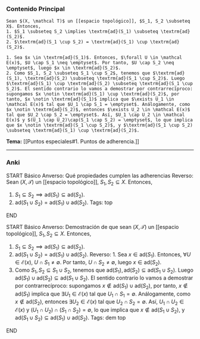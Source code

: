 ### Contenido Principal

```ad-proposition
Sean $(X, \mathcal T)$ un [[espacio topológico]], $S_1, S_2 \subseteq X$. Entonces,
1. $S_1 \subseteq S_2 \implies \textrm{ad}(S_1) \subseteq \textrm{ad}(S_2)$.
2. $\textrm{ad}(S_1 \cup S_2) = \textrm{ad}(S_1) \cup \textrm{ad}(S_2)$.
```

```ad-proof
1. Sea $x \in \textrm{ad}(S_1)$. Entonces, $\forall U \in \mathcal E(x)$, $U \cap S_1 \neq \emptyset$. Por tanto, $U \cap S_2 \neq \emptyset$, luego $x \in \textrm{ad}(S_2)$.
2. Como $S_1, S_2 \subseteq S_1 \cup S_2$, tenemos que $\textrm{ad}(S_1), \textrm{ad}(S_2) \subseteq \textrm{ad}(S_1 \cup S_2)$. Luego $\textrm{ad}(S_1) \cup \textrm{ad}(S_2) \subseteq \textrm{ad}(S_1 \cup S_2)$. El sentido contrario lo vamos a demostrar por contrarrecíproco: supongamos $x \notin \textrm{ad}(S_1) \cup \textrm{ad}(S_2)$, por tanto, $x \notin \textrm{ad}(S_1)$ implica que $\exists U_1 \in \mathcal E(x)$ tal que $U_1 \cap S_1 = \emptyset$. Análogamente, como $x \notin \textrm{ad}(S_2)$, entonces $\exists U_2 \in \mathcal E(x)$ tal que $U_2 \cap S_2 = \emptyset$. Así, $U_1 \cap U_2 \in \mathcal E(x)$ y $(U_1 \cap U_2)\cap(S_1 \cap S_2) = \emptyset$, lo que implica que $x \notin \textrm{ad}(S_1 \cup S_2)$, y $\textrm{ad}(S_1 \cup S_2) \subseteq \textrm{ad}(S_1) \cup \textrm{ad}(S_2)$.
```

**Tema:** [[Puntos especiales#1. Puntos de adherencia.]]

---
### Anki

START
Básico
Anverso: Qué propiedades cumplen las adherencias
Reverso: Sean $(X, \mathcal T)$ un [[espacio topológico]], $S_1, S_2 \subseteq X$. Entonces,
1. $S_1 \subseteq S_2 \implies \textrm{ad}(S_1) \subseteq \textrm{ad}(S_2)$.
2. $\textrm{ad}(S_1 \cup S_2) = \textrm{ad}(S_1) \cup \textrm{ad}(S_2)$.
Tags: top
<!--ID: 1728549802373-->
END

START
Básico
Anverso: Demostración de que sean $(X, \mathcal T)$ un [[espacio topológico]], $S_1, S_2 \subseteq X$. Entonces,
1. $S_1 \subseteq S_2 \implies \textrm{ad}(S_1) \subseteq \textrm{ad}(S_2)$.
2. $\textrm{ad}(S_1 \cup S_2) = \textrm{ad}(S_1) \cup \textrm{ad}(S_2)$.
Reverso: 1. Sea $x \in \textrm{ad}(S_1)$. Entonces, $\forall U \in \mathcal E(x)$, $U \cap S_1 \neq \emptyset$. Por tanto, $U \cap S_2 \neq \emptyset$, luego $x \in \textrm{ad}(S_2)$.
2. Como $S_1, S_2 \subseteq S_1 \cup S_2$, tenemos que $\textrm{ad}(S_1), \textrm{ad}(S_2) \subseteq \textrm{ad}(S_1 \cup S_2)$. Luego $\textrm{ad}(S_1) \cup \textrm{ad}(S_2) \subseteq \textrm{ad}(S_1 \cup S_2)$. El sentido contrario lo vamos a demostrar por contrarrecíproco: supongamos $x \notin \textrm{ad}(S_1) \cup \textrm{ad}(S_2)$, por tanto, $x \notin \textrm{ad}(S_1)$ implica que $\exists U_1 \in \mathcal E(x)$ tal que $U_1 \cap S_1 = \emptyset$. Análogamente, como $x \notin \textrm{ad}(S_2)$, entonces $\exists U_2 \in \mathcal E(x)$ tal que $U_2 \cap S_2 = \emptyset$. Así, $U_1 \cap U_2 \in \mathcal E(x)$ y $(U_1 \cap U_2)\cap(S_1 \cap S_2) = \emptyset$, lo que implica que $x \notin \textrm{ad}(S_1 \cup S_2)$, y $\textrm{ad}(S_1 \cup S_2) \subseteq \textrm{ad}(S_1) \cup \textrm{ad}(S_2)$.
Tags: dem top
<!--ID: 1728549802423-->
END